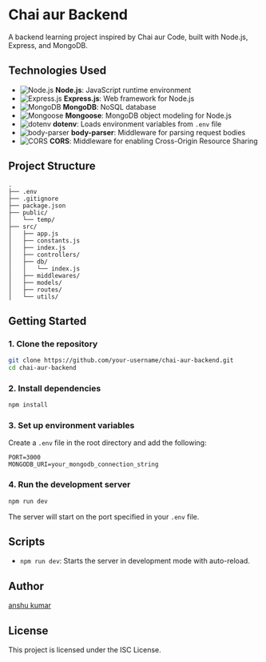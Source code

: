 # Chai aur Backend

A backend learning project inspired by Chai aur Code, built with Node.js, Express, and MongoDB.

## Technologies Used

- ![Node.js](https://img.shields.io/badge/Node.js-339933?logo=nodedotjs&logoColor=white&style=flat-square) **Node.js**: JavaScript runtime environment  
- ![Express.js](https://img.shields.io/badge/Express.js-000000?logo=express&logoColor=white&style=flat-square) **Express.js**: Web framework for Node.js  
- ![MongoDB](https://img.shields.io/badge/MongoDB-47A248?logo=mongodb&logoColor=white&style=flat-square) **MongoDB**: NoSQL database  
- ![Mongoose](https://img.shields.io/badge/Mongoose-880000?logo=mongoose&logoColor=white&style=flat-square) **Mongoose**: MongoDB object modeling for Node.js  
- ![dotenv](https://img.shields.io/badge/dotenv-8DD6F9?logo=dotenv&logoColor=white&style=flat-square) **dotenv**: Loads environment variables from `.env` file  
- ![body-parser](https://img.shields.io/badge/body--parser-4B8BBE?style=flat-square) **body-parser**: Middleware for parsing request bodies  
- ![CORS](https://img.shields.io/badge/CORS-00599C?style=flat-square) **CORS**: Middleware for enabling Cross-Origin Resource Sharing

## Project Structure

```
.
├── .env
├── .gitignore
├── package.json
├── public/
│   └── temp/
├── src/
│   ├── app.js
│   ├── constants.js
│   ├── index.js
│   ├── controllers/
│   ├── db/
│   │   └── index.js
│   ├── middlewares/
│   ├── models/
│   ├── routes/
│   └── utils/
```

## Getting Started

### 1. Clone the repository

```sh
git clone https://github.com/your-username/chai-aur-backend.git
cd chai-aur-backend
```

### 2. Install dependencies

```sh
npm install
```

### 3. Set up environment variables

Create a `.env` file in the root directory and add the following:

```
PORT=3000
MONGODB_URI=your_mongodb_connection_string
```

### 4. Run the development server

```sh
npm run dev
```

The server will start on the port specified in your `.env` file.

## Scripts

- `npm run dev`: Starts the server in development mode with auto-reload.

## Author

[anshu kumar](https://github.com/anshukr95086)

## License

This project is licensed under the ISC License.